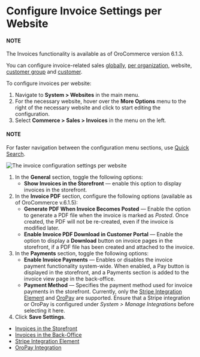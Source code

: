 <a id="user-guide-system-configuration-commerce-sales-invoices-per-website"></a>

# Configure Invoice Settings per Website

#### NOTE
The Invoices functionality is available as of OroCommerce version 6.1.3.

You can configure invoice-related sales [globally](../../../../configuration/commerce/sales/global-invoices.md#configuration-guide-commerce-configuration-sales-invoices), [per organization](../../../../user-management/organizations/org-configuration/commerce/sales/organization-invoices.md#user-guide-system-configuration-commerce-sales-invoices-org), website, [customer group](../../../../../customers/customer-groups/customer-group-configuration/commerce/sales/customer-group-invoices-settings.md#user-guide-customer-group-invoice-settings) and [customer](../../../../../customers/customers/customer-configuration/commerce/sales/customer-invoices-settings.md#user-guide-customers-invoice-settings).

To configure invoices per website:

1. Navigate to **System > Websites** in the main menu.
2. For the necessary website, hover over the <i class="fa fa-ellipsis-h fa-lg" aria-hidden="true"></i> **More Options** menu to the right of the necessary website and click <i class="fas fa-cog" aria-hidden="true"></i> to start editing the configuration.
3. Select **Commerce > Sales > Invoices** in the menu on the left.

#### NOTE
For faster navigation between the configuration menu sections, use [Quick Search](../../../../configuration/quick-search.md#user-guide-system-configuration-quick-search).

![The invoice configuration settings per website](user/img/sales/invoices/invoice_website.png)
1. In the **General** section, toggle the following options:
   * **Show Invoices in the Storefront** — enable this option to display invoices in the storefront.
2. In the **Invoice PDF** section, configure the following options (available as of OroCommerce v.6.1.5):
   * **Generate PDF When Invoice Becomes Posted** — Enable the option to generate a PDF file when the invoice is marked as *Posted*. Once created, the PDF will not be re-created, even if the invoice is modified later.
   * **Enable Invoice PDF Download in Customer Portal** — Enable the option to display a **Download** button on invoice pages in the storefront, if a PDF file has been created and attached to the invoice.
3. In the **Payments** section, toggle the following options:
   * **Enable Invoice Payments** — Enables or disables the invoice payment functionality system-wide. When enabled, a Pay button is displayed in the storefront, and a Payments section is added to the invoice view page in the back-office.
   * **Payment Method** — Specifies the payment method used for invoice payments in the storefront. Currently, only the [Stripe Integration Element](../../../../integrations/payment-integration/stripe/index.md#user-guide-payment-payment-providers-stripe-element) and [OroPay](../../../../integrations/payment-integration/oropay/index.md#user-guide-payment-oropay) are supported. Ensure that a Stripe integration or OroPay is configured under *System > Manage Integrations* before selecting it here.
4. Click **Save Settings**.

* [Invoices in the Storefront](../../../../../../storefront/account/invoices/index.md#frontstore-guide-invoices)
* [Invoices in the Back-Office](../../../../../sales/invoices/index.md#user-guide-sales-invoices)
* [Stripe Integration Element](../../../../integrations/payment-integration/stripe/index.md#user-guide-payment-payment-providers-stripe-element)
* [OroPay Integration](../../../../integrations/payment-integration/oropay/index.md#user-guide-payment-oropay)

<!-- fa-bars = fa-navicon -->
<!-- Ic Tiles is used as Set As Default in saved views, and as tiles in display layout options -->
<!-- IcPencil refers to Rename in Commerce and Inline Editing in CRM -->
<!-- Check mark in the square. -->
<!-- SortDesc is also used as drop-down arrow -->
<!-- A -->
<!-- B -->
<!-- C -->
<!-- D -->
<!-- E -->
<!-- F -->
<!-- G -->
<!-- H -->
<!-- I -->
<!-- L -->
<!-- M -->
<!-- P -->
<!-- R -->
<!-- S -->
<!-- T -->
<!-- U -->
<!-- Z -->
